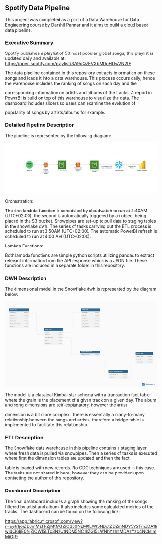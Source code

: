 ## Spotify Data Pipeline

This project was completed as a part of a Data Warehouse for Data Engineering course by Darshil Parmar and it aims to build a cloud based data pipeline. 

### Executive Summary

Spotify publishes a playlist of 50 most popular global songs, this playlist is updated daily and available at: https://open.spotify.com/playlist/37i9dQZEVXbMDoHDwVN2tF

The data pipeline contained in this repository extracts information on these songs and loads it into a data warehouse. This process occurs daily, hence the warehouse includes the ranking of songs on each day and the

corresponding information on artists and albums of the tracks. A report in PowerBI is build on top of this warehouse to visualize the data. The dashboard includes slicers so users can examine the evolution of

popularity of songs by artists/albums for example.

### Detailed Pipeline Description

The pipeline is represented by the following diagram:

![Alt Text](diagrams/pipeline_diagram.png)

Orchestration: 
    
The first lambda function is scheduled by cloudwatch to run at 3:40AM (UTC+02:00), the second is automatically triggered by an object being placed in the S3 bucket.
Snowpipes are set-up to pull data to staging tables in the snowflake dwh. The series of tasks carrying out the ETL process is scheduled to run at 3:50AM (UTC+02:00).
The automatic PowerBI refresh is scheduled to run at 4:00 AM (UTC+02:00).

Lambda Functions:

Both lambda functions are simple python scripts utilizing pandas to extract relevant information from the API response which is a JSON file. These functions are included in a separate folder in this repository.

### DWH Description

The dimensional model in the Snowflake dwh is represented by the diagram below:

![Alt Text](diagrams/dwh_diagram.png)

The model is a classical Kimbal star schema with a transaction fact table where the grain is the placement of a given track on a given day. The album and song dimensions are self-explanatory, however the artist 

dimension is a bit more complex. There is essentially a many-to-many relationship between the songs and artists, therefore a bridge table is implemented to facilitate this relationship. 

### ETL Description

The Snowflake data warehouse in this pipeline contains a staging layer where fresh data is pulled via snowpipes. Then a series of tasks is executed where first the dimension tables are updated and then the fact 

table is loaded with new records. No CDC techniques are used in this case. The tasks are not shared in here, however they can be provided upon contacting the author of this repository.

### Dashboard Description

The final dashboard includes a graph showing the ranking of the songs filtered by artist and album. It also includes some calculated metrics of the tracks. The dashboard can be found on the following link:

https://app.fabric.microsoft.com/view?r=eyJrIjoiZDJmMzFkZjMtMGZiOS00NzM0LWI5NDctZDZmNDY5Y2FmZDA1IiwidCI6IjE0NjZjOWI5LTc3N2UtNDM5NC1hZGI5LWNhYzhhMDAzYzc4NCIsImMiOjl9
